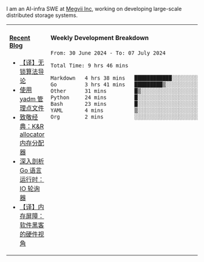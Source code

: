 I am an AI-infra SWE at [Megvii Inc](https://en.megvii.com/), working on developing large-scale distributed storage systems.

<table width="960px">
<tr>
<td valign="top" width="50%">

#### <a href="https://www.kongjun18.me" target="_blank">Recent Blog</a>

<!-- BLOG-POST-LIST:START -->
- [【译】无锁算法导论](https://kongjun18.github.io/posts/2023/07/14/)
- [使用 yadm 管理点文件](https://kongjun18.github.io/posts/2023/04/07/)
- [致敬经典：K&amp;R allocator 内存分配器](https://kongjun18.github.io/posts/2022/12/12/)
- [深入剖析 Go 语言运行时：IO 轮询器](https://kongjun18.github.io/posts/2022/11/21/)
- [【译】内存屏障：软件黑客的硬件视角](https://kongjun18.github.io/posts/2022/11/03/)
<!-- BLOG-POST-LIST:END -->

</td>
<td valign="top" width="50%">

#### Weekly Development Breakdown

<!--START_SECTION:waka-->

```txt
From: 30 June 2024 - To: 07 July 2024

Total Time: 9 hrs 46 mins

Markdown   4 hrs 38 mins   ████████████░░░░░░░░░░░░░   47.38 %
Go         3 hrs 41 mins   █████████▒░░░░░░░░░░░░░░░   37.75 %
Other      31 mins         █▒░░░░░░░░░░░░░░░░░░░░░░░   05.31 %
Python     24 mins         █░░░░░░░░░░░░░░░░░░░░░░░░   04.18 %
Bash       23 mins         █░░░░░░░░░░░░░░░░░░░░░░░░   04.06 %
YAML       4 mins          ▒░░░░░░░░░░░░░░░░░░░░░░░░   00.85 %
Org        2 mins          ░░░░░░░░░░░░░░░░░░░░░░░░░   00.47 %
```

<!--END_SECTION:waka-->
</td>
</tr>

</table>
